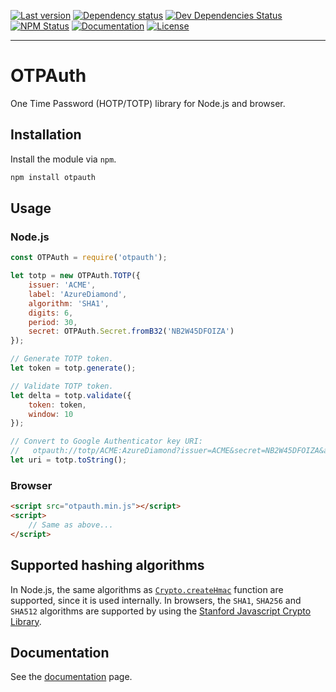 [![Last version](https://img.shields.io/github/tag/zant95/otpauth.svg)][2]
[![Dependency status](https://img.shields.io/david/zant95/otpauth.svg)](https://david-dm.org/zant95/otpauth)
[![Dev Dependencies Status](https://img.shields.io/david/dev/zant95/otpauth.svg)](https://david-dm.org/zant95/otpauth?type=dev)
[![NPM Status](https://img.shields.io/npm/dm/otpauth.svg)][2]
[![Documentation](https://zant95.github.io/otpauth/badge.svg)][3]
[![License](https://img.shields.io/github/license/zant95/otpauth.svg)][1]

***

# OTPAuth
One Time Password (HOTP/TOTP) library for Node.js and browser.

## Installation
Install the module via `npm`.

```sh
npm install otpauth
```

## Usage

### Node.js
```javascript
const OTPAuth = require('otpauth');

let totp = new OTPAuth.TOTP({
	issuer: 'ACME',
	label: 'AzureDiamond',
	algorithm: 'SHA1',
	digits: 6,
	period: 30,
	secret: OTPAuth.Secret.fromB32('NB2W45DFOIZA')
});

// Generate TOTP token.
let token = totp.generate();

// Validate TOTP token.
let delta = totp.validate({
	token: token,
	window: 10
});

// Convert to Google Authenticator key URI:
//   otpauth://totp/ACME:AzureDiamond?issuer=ACME&secret=NB2W45DFOIZA&algorithm=SHA1&digits=6&period=30
let uri = totp.toString();
```

### Browser
```html
<script src="otpauth.min.js"></script>
<script>
	// Same as above...
</script>
```

## Supported hashing algorithms
In Node.js, the same algorithms as [```Crypto.createHmac```][4] function are supported, since it is used internally.
In browsers, the ```SHA1```, ```SHA256``` and ```SHA512``` algorithms are supported by using the [Stanford Javascript Crypto Library][5].

## Documentation
See the [documentation][3] page.

[1]: LICENSE.md
[2]: https://www.npmjs.com/package/otpauth
[3]: https://zant95.github.io/otpauth/index.html
[4]: https://nodejs.org/api/crypto.html#crypto_crypto_createhmac_algorithm_key
[5]: https://github.com/bitwiseshiftleft/sjcl
